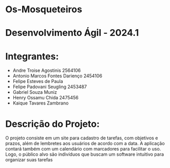 # Os-Mosqueteiros

# Desenvolvimento Ágil - 2024.1

# Integrantes:
- Andre Troise Agostinis        2564106
- Antonio Marcos Fontes Darienço        2454106       
- Felipe Esteves de Paula
- Felipe Padovani Seugling        2453487
- Gabriel Souza Muniz
- Henry Ossamu Chida        2475456
- Kaique Tavares Zambrano

# Descrição do Projeto:
O projeto consiste em um site para cadastro de tarefas, com objetivos e prazos, além de lembretes aos usuários de acordo com a data. A aplicação contará também com um calendário com marcadores para facilitar o uso. Logo, o público alvo são indivíduos que buscam um software intuitivo para organizar suas tarefas
